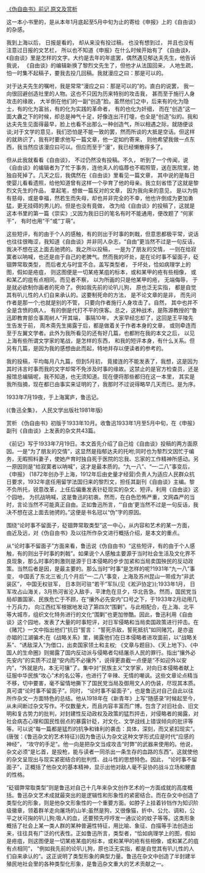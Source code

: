 [《伪自由书》前记 原文及赏析](https://www.vrrw.net/wx/14476.html)

这一本小书里的，是从本年1月底起至5月中旬为止的寄给《申报》上的《自由谈》的杂感。

我到上海以后， 日报是看的， 却从来没有投过稿， 也没有想到过， 并且也没有注意过日报的文艺栏， 所以也不知道《申报》在什么时候开始有了 《自由谈》，《自由谈》里是怎样的文字。大约是去年的年底罢，偶然遇见郁达夫先生，他告诉我说， 《自由谈》的编辑新换了黎烈文先生了，但他才从法国回来， 人地生疏， 怕一时集不起稿子，要我去投几回稿。我就漫应之曰：那是可以的。

对于达夫先生的嘱咐，我是常常“漫应之曰：那是可以的”的。直白的说罢， 我一向很回避创造社里的人物。这也不只因为历来特别的攻击我， 甚而至于施行人身攻击的缘故， 大半倒在他们的一副“创造”脸。虽然他们之中，后来有的化为隐士，有的化为富翁，有的化为实践的革命者， 有的也化为奸细， 而在“创造”这一面大纛之下的时候，却总是神气十足，好像连出汗打嚏，也全是“创造”似的。我和达夫先生见面得最早，脸上也看不出那么一种创造气，所以相遇之际，就随便谈谈;对于文学的意见，我们恐怕是不能一致的罢，然而所谈的大抵是空话。但这样的就熟识了，我有时要求他写一篇文章，他一定如约寄来， 则他希望我做一点东西，我当然应该漫应曰可以。但应而至于“漫”，我已经懒散得多了。

但从此我就看看《自由谈》， 不过仍然没有投稿。不久， 听到了一个传闻，说《自由谈》的编辑者为了忙于事务，连他夫人的临蓐也不暇照管，送在医院里，她独自死掉了。几天之后，我偶然在《自由谈》里看见一篇文章， 其中说的是每日使婴儿看看遗照，给他知道曾有这样一个孕育了他的母亲。我立刻省悟了这就是黎烈文先生的作品， 拿起笔，想做一篇反对的文章， 因为我向来的意见， 是以为倘有慈母，或是幸福，然若生而失母，却也并非完全的不幸，他也许倒成为更加勇猛，更无挂碍的男儿的。但是也没有竟做， 改为给《自由谈》的投稿了，这就是这本书里的第一篇《崇实》;又因为我旧日的笔名有时不能通用，便改题了 “何家干”， 有时也用“干”或“丁萌”。

这些短评，有的由于个人的感触，有的则出于时事的刺戟，但意思都极平常，说话也往往很晦涩，我知道《自由谈》并非同人杂志，“自由”更当然不过是一句反话， 我决不想在这上面去驰骋的。我之所以投稿， 一是为了朋友的交情， 一则在给寂寞者以呐喊，也还是由于自己的老脾气。然而我的坏处，是在论时事不留面子，砭锢弊常取类型， 而后者尤与时宜不合。盖写类型者， 于坏处，恰如病理学上的图，假如是疮疽， 则这图便是一切某疮某疽的标本，或和某甲的疮有些相像， 或和某乙的疽有点相同。而见者不察， 以为所画的只是他某甲的疮， 无端侮辱， 于是就必欲制你画者的死命了。例如我先前的论叭儿狗， 原也泛无实指， 都是自觉其有叭儿性的人们自来承认的。这要制死命的方法， 是不论文章的是非， 而先问作者是那一个;也就是别的不管， 只要向作者施行人身攻击了。自然， 其中也并不全是含愤的病人， 有的倒是代打不平的侠客。总之，这种战术，是陈源教授的“鲁迅即教育部佥事周树人”开其端， 事隔10年， 大家早经忘却了，这回是王平陵先生告发于前， 周木斋先生揭露于后，都是做着关于作者本身的文章， 或则牵连而至于左翼文学者。此外为我所看见的还有好几篇，也都附在我的本文之后， 以见上海有些所谓文学家的笔战，是怎样的东西， 和我的短评本身，有什么关系。但另有几篇，是因为我的感想由此而起，特地并存以便读者的参考的。

我的投稿，平均每月八九篇，但到5月初， 竟接连的不能发表了，我想，这是因为其时讳言时事而我的文字却常不免涉及时事的缘故。这禁止的是官方检查员，还是报馆总编辑呢，我不知道，也无须知道。现在便将那些都归在这一本里， 其实是我所指摘，现在都已由事实来证明的了，我那时不过说得略早几天而已。是为序。

1933年7月19夜，于上海寓庐，鲁迅记。

(《鲁迅全集》， 人民文学出版社1981年版)



赏析 《伪自由书》初版于1933年10月。收鲁迅1933年1月至5月中旬，在《申报》副刊《自由谈》上发表的杂文共43篇。

《前记》写于1933年7月19日。本文首先介绍了自己给《自由谈》投稿的两方面原因。一是“为了朋友的交情”，这显然是指郁达夫的托咐;同时也为黎烈文因忙于编务，无暇照料妻子，使她产育时独自死于医院的忘我、忘家的工作精神所感动。另一原因则是“给寂寞者以呐喊”，这才是最本质的。“九一八”、“一·二八”事变后， 《申报》 (1872年创办于上海，1912年后由史量才经营)负责人为适应人民群众抗日要求，1932年底任用留学法国归来的黎烈文，担任其副刊《自由谈》主编。黎不负所托，锐意改革，上任后偏重发表针砭现实的杂文、短评。利用《自由谈》这个园地， 为抗战呐喊，这是鲁迅的初衷。然而，在白色恐怖严重，文网森严的当时，言论当然不可能真正自由。正如鲁迅所言，“‘自由’更当然不过是一句反话，我决不想在这上面去驰骋的。”这便是书名冠以“伪”字的原因。

围绕“论时事不留面子，砭锢弊常取类型”这一中心，从内容和艺术的某一方面， 由近及远，对《伪自由书》及以往所作杂文进行概括介绍，是本文的重点。

从“论时事不留面子”方面来看，鲁迅说《伪自由书》“这些短评，有的由于个人感触，有的则出于时事的刺戟”。如果说个人感触主要源于当时社会生活及文化界不良现象，那么时事的刺激则是源于日本侵略的步步加紧和当局卖国殃民的反动政策。当然后者是因，是最主要的。那么当时“时事”是怎样的呢?1931年“九一八”事变， 中国丢了东北三省;几个月后“一·二八”事变，上海及苏州昆山一带成为“非武装区”， 中国无权驻军， 日本则可驻“若干”军队(见《淞沪协定》);1933年1月， 日军攻占山海关，3月热河省沦入敌手，平津危在旦夕，华北告急。然而，国民党当局却置国家、民族危亡于不顾，在“攘外必先安内”口号之下，于1933年2月动用几十万兵力， 向江西红军根据地发动了第四次“围剿”。与此相配合，在上海、北平等大城市，组织文化特务进行的文化“围剿”也更加惨酷。因此，鲁迅利用《自由谈》这个园地，发表了大量的时事短评，对日军侵略和当局卖国政策进行抨击。在《赌咒》一文中指出他们“抗日”誓言： “誓死杀敌，誓死抵抗”如同赌咒，是亦盗亦娼的江湖骗术;在《战略关系》里，揭露他们在日本侵略者进攻面前，以“战略关系”、“诱敌深入”为借口，出卖国家领土和主权; 《文章与题目》、《天上地下》、《中国人的生命圈》则揭露了国内反动派与侵略者勾结屠杀人民的罪行。指出“攘外必先安内”的实质不过是“安内而不必攘外”，说得更直截一点便是“不如迎外以安内”，“外就是内，本无可攘”了。集中对“民族主义”文学家，对向日本侵略者献上征服中华民族“攻心”术的名公等，也进行了辛辣、无情的嘲讽。这些文章论点精当不移，切中要害，毫不留情地撕下了国民党当局及御用文人的伪装，尽现其本质。真可谓“论时事不留面子”。同时， “论时事不留面子”，也是鲁迅对自己自此以往所作杂文一方面特色的总结。他从1918年在《新青年》上写“随感录”时候起至今，从未间断过杂文写作。不仅数量大，而且内容丰富而广博。包含了对旧社会、旧文明和复古势力的批判，对封建性反动政权及政策的猛烈抨击，对侵略者的揭露，对社会病态心理和国民性弱点的暴露针砭，对文化、文学战线上错误倾向的批评等等。可以说“每一篇都是猛烈的抗争和锋利的袭击：具体，深刻，而又紧扣现实”。(唐弢：《鲁迅杂文的艺术特征》)因为鲁迅认为杂文这种文学形式应是时代“应感的神经”， “攻守的手足”。他一向是把杂文当成攻击“时弊”的武器来使用的。他说，杂文必须“是匕首，是投枪，能与读者一同杀出一条生存的血路的东西”。这就使他的杂文呈现出与现实紧密结合的批判性、战斗性的思想特色。因此， “论时事不留面子”，正概括了他杂文的基本精神，显示出他对敌人毫不妥协的战斗立场和鲠直的性格。

“砭锢弊常取类型”则是鲁迅对自己十几年来杂文创作艺术的一方面成就的高度概括。鲁迅杂文艺术成就最突出的是逻辑性和形象性的紧密结合。而在杂文中创造了类型化的形象，则是他杂文形象性的一个重要方面。如脖子上挂着铃铛作为知识阶级徽章，领着群羊走向屠场的山羊;虽然是狗，又很像猫，折中、公允、调和，公平之状可掬的叭儿狗;吸人的血，还要预先哼哼发一通议论的蚊子等等。这类形象概括了社会上某一类人群的某种普遍性特征，用比喻、象征、白描等手法创造出来，往往具有广泛的代表性。正如鲁迅所言，类型者，“恰如病理学上的图，假如是疮疽，则这图便是一切某疮某疽的标本，或和某甲的疮有些相像，或和某乙的疽有点相同”， “例如我先前的论叭儿狗，原也泛无实指，都是自觉其有叭儿性的人们自来承认的”。这正说明了类型形象的典型力量。鲁迅在杂文中创造了半封建半殖民地社会里的各种类型化形象，是鲁迅杂文重大的艺术贡献之一。

